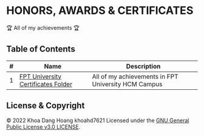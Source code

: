 # HONORS, AWARDS & CERTIFICATES

:trophy: All of my achievements :trophy:

## Table of Contents
#| Name | Description 
-| ---- | ----------- 
1| [FPT University Certificates Folder](./1.fpt_university) | All of my achievements in FPT University HCM Campus

## License & Copyright
&copy; 2022 Khoa Dang Hoang khoahd7621 Licensed under the [GNU General Public License v3.0 LICENSE](https://github.com/khoahd7621/awards/blob/main/LICENSE).
